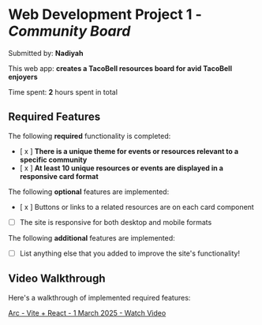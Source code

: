 # Web Development Project 1 - *Community Board*

Submitted by: **Nadiyah**

This web app: **creates a TacoBell resources board for avid TacoBell enjoyers**

Time spent: **2** hours spent in total

## Required Features

The following **required** functionality is completed:

- [ x ] **There is a unique theme for events or resources relevant to a specific community**
- [ x ] **At least 10 unique resources or events are displayed in a responsive card format**

The following **optional** features are implemented:

- [ x ] Buttons or links to a related resources are on each card component
- [ ] The site is responsive for both desktop and mobile formats

The following **additional** features are implemented:

* [ ] List anything else that you added to improve the site's functionality!

## Video Walkthrough

Here's a walkthrough of implemented required features:

<div>
    <a href="https://www.loom.com/share/f68512e6c82a473a8badc3ad1ba6e5a8">
      <p>Arc - Vite + React - 1 March 2025 - Watch Video</p>
    </a>
    <a href="https://www.loom.com/share/f68512e6c82a473a8badc3ad1ba6e5a8">
      <img style="max-width:300px;" src="https://cdn.loom.com/sessions/thumbnails/f68512e6c82a473a8badc3ad1ba6e5a8-54b8612746868b2a-full-play.gif" title='Video Walkthrough' width='' alt='Video Walkthrough>
    </a>
  
  </div>
GIF created with Loom 

## Notes

I had a lot of challenges getting a working git repo to submit my work. Hopefully this works!!!

## License

    Copyright [2025] [Nadiyah Ahmad]

    Licensed under the Apache License, Version 2.0 (the "License");
    you may not use this file except in compliance with the License.
    You may obtain a copy of the License at

        http://www.apache.org/licenses/LICENSE-2.0

    Unless required by applicable law or agreed to in writing, software
    distributed under the License is distributed on an "AS IS" BASIS,
    WITHOUT WARRANTIES OR CONDITIONS OF ANY KIND, either express or implied.
    See the License for the specific language governing permissions and
    limitations under the License.
